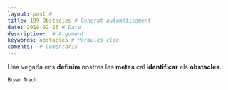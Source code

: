 ```yaml
---
layout: post #
title: 199 Obstacles # Generat automàticament
date: 2018-02-25 # Data
description:  # Argument
keywords: obstacles # Paraules clau
coments:  # Comentaris
---
```


Una vegada ens **definim** nostres les **metes**
cal **identificar** els **obstacles**.

<small>Bryan Traci</small>
